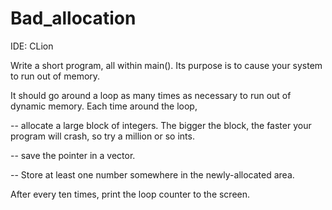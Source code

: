 # Bad_allocation
IDE: CLion

Write a short program,  all within main().   Its purpose is to cause your system to run out of memory.

It should go around a loop as many times as necessary to run out of dynamic memory.  Each time around the loop,

-- allocate a large block of integers.  The bigger the block, the faster your program will crash, so try a million or so ints.

-- save the pointer in a vector.  

-- Store at least one number somewhere in the newly-allocated area.

After every ten times, print the loop counter to the screen.
